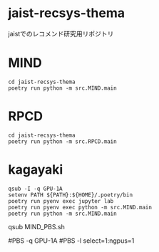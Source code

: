 # jaist-recsys-thema
jaistでのレコメンド研究用リポジトリ

# MIND

```shell
cd jaist-recsys-thema
poetry run python -m src.MIND.main
```

# RPCD
```shell
cd jaist-recsys-thema
poetry run python -m src.RPCD.main
```

# kagayaki
```shell
qsub -I -q GPU-1A
setenv PATH ${PATH}:${HOME}/.poetry/bin
poetry run pyenv exec jupyter lab
poetry run pyenv exec python -m src.MIND.main
poetry run python -m src.MIND.main

```

qsub MIND_PBS.sh

#PBS -q GPU-1A
#PBS -l select=1:ngpus=1
